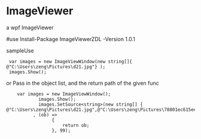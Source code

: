 # ImageViewer
a wpf ImageViewer

#use 
Install-Package ImageViewerZDL -Version 1.0.1

sampleUse 
```
 var images = new ImageViewWindow(new string[]{ @"C:\Users\zeng\Pictures\d21.jpg"} );
 images.Show();
```
or Pass in the object list, and the return path of the given func

```
    var images = new ImageViewWindow();
            images.Show();
            images.SetSource<string>(new string[] { @"C:\Users\zeng\Pictures\d21.jpg",@"C:\Users\zeng\Pictures\78801ec615ee48fa8399263ef7b3c0a5.jpg"}
          , (ob) =>
                 {
                     return ob;
                 }, 99);
                 
```
